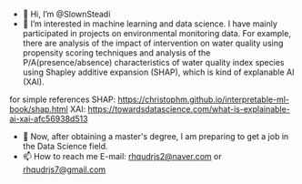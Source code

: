 - 👋 Hi, I’m @SlownSteadi
- 👀 I’m interested in machine learning and data science. 
I have mainly participated in projects on environmental monitoring data.
For example, there are analysis of the impact of intervention on water quality using propensity scoring techniques and 
analysis of the P/A(presence/absence) characteristics of water quality index species using Shapley additive expansion (SHAP), which is kind of explanable AI (XAI).

for simple references
SHAP: https://christophm.github.io/interpretable-ml-book/shap.html
XAI: https://towardsdatascience.com/what-is-explainable-ai-xai-afc56938d513

- 🌱 Now, after obtaining a master's degree, I am preparing to get a job in the Data Science field.
- 📫 How to reach me
E-mail: rhqudrjs2@naver.com or rhqudrjs7@gmail.com

<!---
SlownSteadi/SlownSteadi is a ✨ special ✨ repository because its `README.md` (this file) appears on your GitHub profile.
You can click the Preview link to take a look at your changes.
--->
